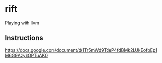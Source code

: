 # rift
Playing with llvm

## Instructions

https://docs.google.com/document/d/1Tr5mWd9TdeP4fdBMk2LUkEofbEp1M6G9Azy6OPTuAK0
